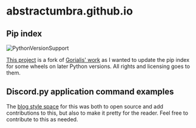 # abstractumbra.github.io

## Pip index

![PythonVersionSupport](https://img.shields.io/badge/Supported%20Python%20Versions-3.10%20|%203.11-blue|%203.12-blue)

[This project](pip) is a fork of [Gorialis' work](https://github.com/Gorialis/gorialis.github.io) as I wanted to update the pip index for some wheels on later Python versions.
All rights and licensing goes to them.

## Discord.py application command examples

The [blog style space](dpy) for this was both to open source and add contributions to this, but also to make it pretty for the reader.
Feel free to contribute to this as needed.
